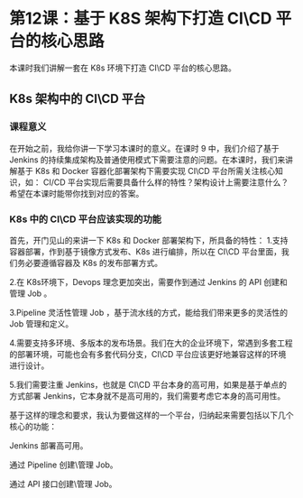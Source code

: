 # 第12课：基于 K8S 架构下打造 CI\CD 平台的核心思路

本课时我们讲解一套在 K8s 环境下打造 CI\CD 平台的核心思路。

## K8s 架构中的 CI\CD 平台

### 课程意义
在开始之前，我给你讲一下学习本课时的意义。在课时 9 中，我们介绍了基于 Jenkins 的持续集成架构及普通使用模式下需要注意的问题。在本课时，我们来讲解基于 K8s 和 Docker 容器化部署架构下需要实现 CI\CD 平台所需关注核心知识，如： CI/CD 平台实现后需要具备什么样的特性？架构设计上需要注意什么？希望在本课时能带你找到对应的答案。
### K8s 中的 CI\CD 平台应该实现的功能
首先，开门见山的来讲一下 K8s 和 Docker 部署架构下，所具备的特性：
1.支持容器部署，作到基于镜像方式发布、K8s 进行编排，所以在 CI\CD 平台里面，我们务必要遵循容器及 K8s 的发布部署方式。

2.在 K8s环境下，Devops 理念更加突出，需要作到通过 Jenkins 的 API 创建和管理 Job 。

3.Pipeline 灵活性管理 Job ，基于流水线的方式，能给我们带来更多的灵活性的 Job 管理和定义。

4.需要支持多环境、多版本的发布场景。我们在大的企业环境下，常遇到多套工程的部署环境，可能也会有多套代码分支，CI\CD 平台应该更好地兼容这样的环境进行设计。

5.我们需要注重 Jenkins，也就是 CI\CD 平台本身的高可用，如果是基于单点的方式部署 Jenkins，它本身就不是高可用的，我们需要考虑它本身的高可用性。

基于这样的理念和要求，我认为要做这样的一个平台，归纳起来需要包括以下几个核心的功能：

Jenkins 部署高可用。

通过 Pipeline 创建\管理 Job。

通过 API 接口创建\管理 Job。